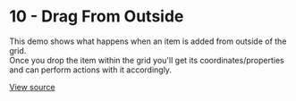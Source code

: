 # 10 - Drag From Outside 

This demo shows what happens when an item is added from outside of the grid.
<br/>
Once you drop the item within the grid you'll get its coordinates/properties and can perform actions with it accordingly.

<ClientOnly>
<Example10DragFromOutside></Example10DragFromOutside>
</ClientOnly>

[View source](https://github.com/jbaysolutions/vue-grid-layout/blob/master/website/docs/.vuepress/components/Example10DragFromOutside.vue)
